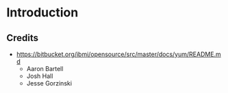# Introduction

## Credits

* https://bitbucket.org/ibmi/opensource/src/master/docs/yum/README.md
   * Aaron Bartell
   * Josh Hall
   * Jesse Gorzinski
